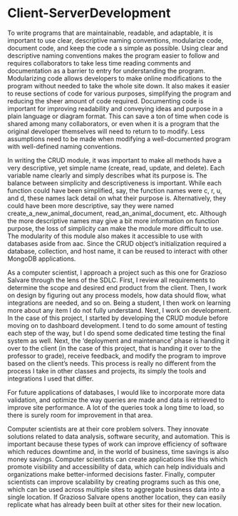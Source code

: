 # Client-ServerDevelopment

To write programs that are maintainable, readable, and adaptable, it is important to use clear, descriptive naming conventions, modularize code, document code, and keep the code a s simple as possible. Using clear and descriptive naming conventions makes the program easier to follow and requires collaborators to take less time reading comments and documentation as a barrier to entry for understanding the program. Modularizing code allows developers to make online modifications to the program without needed to take the whole site down. It also makes it easier to reuse sections of code for various purposes, simplifying the program and reducing the sheer amount of code required. Documenting code is important for improving readability and conveying ideas and purpose in a plain language or diagram format. This can save a ton of time when code is shared among many collaborators, or even when it is a program that the original developer themselves will need to return to to modify. Less assumptions need to be made when modifying a well-documented program with well-defined naming conventions. 

In writing the CRUD module, it was important to make all methods have a very descriptive, yet simple name (create, read, update, and delete). Each variable name clearly and simply describes what its purpose is. The balance between simplicity and descriptiveness is important. While each function could have been simplified, say, the function names were c, r, u, and d, these names lack detail on what their purpose is. Alternatively, they could have been more descriptive, say they were named create_a_new_animal_document, read_an_animal_document, etc. Although the more descriptive names may give a bit more information on function purpose, the loss of simplicity can make the module more difficult to use. The modularity of this module also makes it accessible to use with databases aside from aac. Since the CRUD object’s initialization required a database, collection, and host name, it can be reused to interact with other MongoDB applications.  

As a computer scientist, I approach a project such as this one for Grazioso Salvare through the lens of the SDLC. First, I review all requirements to determine the scope and desired end product from the client. Then, I work on design by figuring out any process models, how data should flow, what integrations are needed, and so on. Being a student, I then work on learning more about any item I do not fully understand. Next, I work on development. In the case of this project, I started by developing the CRUD module before moving on to dashboard development. I tend to do some amount of testing each step of the way, but I do spend some dedicated time testing the final system as well. Next, the ‘deployment and maintenance’ phase is handing it over to the client (in the case of this project, that is handing it over to the professor to grade), receive feedback, and modify the program to improve based on the client’s needs. This process is really no different from the process I take in other classes and projects, its simply the tools and integrations I used that differ. 

For future applications of databases, I would like to incorporate more data validation, and optimize the way queries are made and data is retrieved to improve site performance. A lot of the queries took a long time to load, so there is surely room for improvement in that area. 

Computer scientists are at their core problem solvers. They innovate solutions related to data analysis, software security, and automation. This is important because these types of work can improve efficiency of software which reduces downtime and, in the world of business, time savings is also money savings. Computer scientists can create applications like this which promote visibility and accessibility of data, which can help individuals and organizations make better-informed decisions faster. Finally, computer scientists can improve scalability by creating programs such as this one, which can be used across multiple sites to aggregate business data into a single location. If Grazioso Salvare opens another location, they can easily  replicate what has already been built at other sites for their new location.
